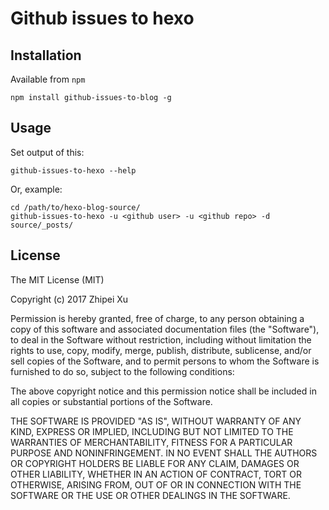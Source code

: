 # Github issues to hexo

## Installation
Available from `npm`

```shell
npm install github-issues-to-blog -g
```

## Usage

Set output of this:

```shell
github-issues-to-hexo --help
```

Or, example:
```shell
cd /path/to/hexo-blog-source/
github-issues-to-hexo -u <github user> -u <github repo> -d source/_posts/
```


## License

The MIT License (MIT)

Copyright (c) 2017 Zhipei Xu

Permission is hereby granted, free of charge, to any person obtaining a copy
of this software and associated documentation files (the "Software"), to deal
in the Software without restriction, including without limitation the rights
to use, copy, modify, merge, publish, distribute, sublicense, and/or sell
copies of the Software, and to permit persons to whom the Software is
furnished to do so, subject to the following conditions:

The above copyright notice and this permission notice shall be included in
all copies or substantial portions of the Software.

THE SOFTWARE IS PROVIDED "AS IS", WITHOUT WARRANTY OF ANY KIND, EXPRESS OR
IMPLIED, INCLUDING BUT NOT LIMITED TO THE WARRANTIES OF MERCHANTABILITY,
FITNESS FOR A PARTICULAR PURPOSE AND NONINFRINGEMENT.  IN NO EVENT SHALL THE
AUTHORS OR COPYRIGHT HOLDERS BE LIABLE FOR ANY CLAIM, DAMAGES OR OTHER
LIABILITY, WHETHER IN AN ACTION OF CONTRACT, TORT OR OTHERWISE, ARISING FROM,
OUT OF OR IN CONNECTION WITH THE SOFTWARE OR THE USE OR OTHER DEALINGS IN
THE SOFTWARE.